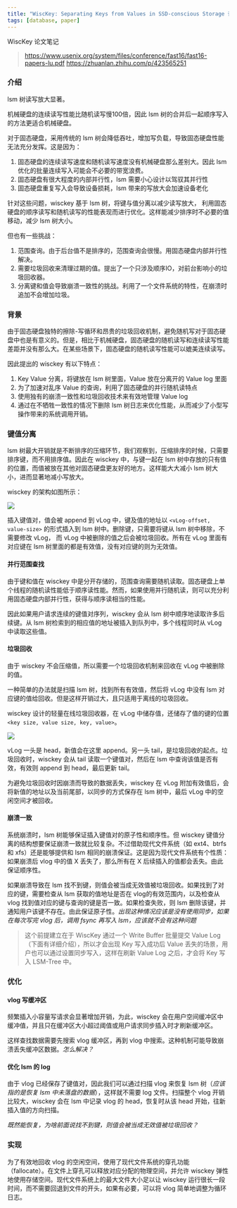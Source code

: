 ```yaml
---
title: "WiscKey: Separating Keys from Values in SSD-conscious Storage 论文笔记"
tags: [database, paper]
---
```


WiscKey 论文笔记

<!--more-->

> https://www.usenix.org/system/files/conference/fast16/fast16-papers-lu.pdf
> https://zhuanlan.zhihu.com/p/423565251

### 介绍

lsm 树读写放大显著。 

机械硬盘的连续读写性能比随机读写慢100倍，因此 lsm 树的合并后一起顺序写入的方法更适合机械硬盘。

对于固态硬盘，采用传统的 lsm 树会降低吞吐，增加写负载，导致固态硬盘性能无法充分发挥。这是因为：

1. 固态硬盘的连续读写速度和随机读写速度没有机械硬盘那么差别大。因此 lsm 优化的批量连续写入可能会不必要的带宽浪费。
2. 固态硬盘有很大程度的内部并行性，lsm 需要小心设计以驾驭其并行性
3. 固态硬盘重复写入会导致设备损耗，lsm 带来的写放大会加速设备老化

针对这些问题，wisckey 基于 lsm 树，将键与值分离以减少读写放大， 利用固态硬盘的顺序读写和随机读写的性能表现而进行优化。这样能减少排序时不必要的值移动，减少 lsm 树大小。

但也有一些挑战：

1. 范围查询。由于后台值不是排序的，范围查询会很慢。用固态硬盘内部并行性解决。
2. 需要垃圾回收来清理过期的值。提出了一个只涉及顺序IO，对前台影响小的垃圾回收器。
3. 分离键和值会导致崩溃一致性的挑战。利用了一个文件系统的特性，在崩溃时追加不会增加垃圾。

### 背景
由于固态硬盘独特的擦除-写循环和昂贵的垃圾回收机制，避免随机写对于固态硬盘中也是有意义的。但是，相比于机械硬盘，固态硬盘的随机读写和连续读写性能差距并没有那么大。在某些场景下，固态硬盘的随机读写性能可以媲美连续读写。

因此提出的 wisckey 有以下特点：

1. Key Value 分离，将键放在 lsm 树里面，Value 放在分离开的 Value log 里面
2. 为了加速对乱序 Value 的查询，利用了固态硬盘的并行随机读特点
3. 使用独有的崩溃一致性和垃圾回收技术来有效地管理 Value log
4. 通过在不牺牲一致性的情况下删除 lsm 树日志来优化性能，从而减少了小型写操作带来的系统调用开销。

### 键值分离
lsm 树最大开销就是不断排序的压缩环节，我们观察到，压缩排序的时候，只需要排序键，而不用排序值。因此在 wisckey 中，与键一起在 lsm 树中存放的只有值的位置，而值被放在其他对固态硬盘更友好的地方。这样能大大减小 lsm 树大小，进而显著地减小写放大。

wisckey 的架构如图所示：

![][1]

插入键值对，值会被 append 到 vLog 中，键及值的地址以 `<vLog-offset, value-size>` 的形式插入到 lsm 树中。删除键，只需要将键从 lsm 树中移除，不需要修改 vLog， 而 vLog 中被删除的值之后会被垃圾回收。所有在 vLog 里面有对应键在 lsm 树里面的都是有效值，没有对应键的则为无效值。

#### 并行范围查找
由于键和值在 wisckey 中是分开存储的，范围查询需要随机读取。固态硬盘上单个线程的随机读性能低于顺序读性能。然而，如果使用并行随机读，则可以充分利用固态硬盘内部并行性，获得与顺序读相当的性能。

因此如果用户请求连续的键值对序列，wisckey 会从 lsm 树中顺序地读取许多后续键。从 lsm 树检索到的相应值的地址被插入到队列中，多个线程同时从 vLog 中读取这些值。

#### 垃圾回收
由于 wisckey 不会压缩值，所以需要一个垃圾回收机制来回收在 vLog 中被删除的值。

一种简单的办法就是扫描 lsm 树，找到所有有效值，然后将 vLog 中没有 lsm 对应键的值给回收。但是这样开销过大，且只适用于离线的垃圾回收。

wisckey 设计的轻量在线垃圾回收器，在 vLog 中储存值，还储存了值的键的位置`<key size, value size, key, value>`。

![][2]

vLog 一头是 head，新值会在这里 append。另一头 tail，是垃圾回收的起点。垃圾回收时，wisckey 会从 tail 读取一个键值对，然后在 lsm 中查询该值是否有效，有效则 append 到 head，最后更新 tail。

为避免垃圾回收时因崩溃而导致的数据丢失，wisckey 在 vLog 附加有效值后，会将新值的地址以及当前尾部，以同步的方式保存在 lsm 树中，最后 vLog 中的空闲空间才被回收。

#### 崩溃一致
系统崩溃时，lsm 树能够保证插入键值对的原子性和顺序性。但 wisckey 键值分离的结构想要保证崩溃一致就比较复杂。不过借助现代文件系统（如 ext4、btrfs 和 xfs）还是能够提供和 lsm 相同的崩溃保证。这是因为现代文件系统有个性质：如果崩溃后 vlog 中的值 X 丢失了，那么所有在 X 后续插入的值都会丢失。由此保证顺序性。

如果崩溃导致在 lsm 找不到键，则值会被当成无效值被垃圾回收。如果找到了对应的键，需要检查从 lsm 获取的值地址是否在 vlog的有效范围内，以及检查从 vlog 找到值对应的键与查询的键是否一致。如果检查失败，则 lsm 删除该键，并通知用户该键不存在。由此保证原子性。*出现这种情况应该是没有使用同步，如果在每次写完 vlog 后，调用 fsync 再写入 lsm，应该就不会有这种问题*

> 这个前提建立在于 WiscKey 通过一个 Write Buffer 批量提交 Value Log（下面有详细介绍），所以才会出现 Key 写入成功后 Value 丢失的场景，用户也可以通过设置同步写入，这样在刷新 Value Log 之后，才会将 Key 写入 LSM-Tree 中。

### 优化
#### vlog 写缓冲区
频繁插入小容量写请求会显著增加开销，为此，wisckey 会在用户空间缓冲区中缓冲值，并且只在缓冲区大小超过阈值或用户请求同步插入时才刷新缓冲区。

这样查找数据需要先搜索 vlog 缓冲区，再到 vlog 中搜索。这种机制可能导致崩溃丢失缓冲区数据。*怎么解决？*

#### 优化 lsm 的 log
由于 vlog 已经保存了键值对，因此我们可以通过扫描 vlog 来恢复 lsm 树（*应该指的是恢复 lsm 中未落盘的数据*），这样就不需要 log 文件。扫描整个 vlog 开销比较大，wisckey 会在 lsm 中记录 vlog 的 head，恢复时从该 head 开始，往新插入值的方向扫描。

*既然能恢复，为啥前面说找不到键，则值会被当成无效值被垃圾回收？*

### 实现
为了有效地回收 vlog 的空闲空间，使用了现代文件系统的穿孔功能（fallocate）。在文件上穿孔可以释放对应分配的物理空间，并允许 wisckey  弹性地使用存储空间。现代文件系统上的最大文件大小足以让 wisckey  运行很长一段时间，而不需要回退到文件的开头，如果有必要，可以将 vlog 简单地调整为循环日志。

  [1]: https://pic4.zhimg.com/80/v2-697e50fccf9aaeeae5a4878451bec3c3_720w.jpg
  [2]: https://pic3.zhimg.com/80/v2-3d458ec56efa4719de7514941cb6482a_720w.jpg